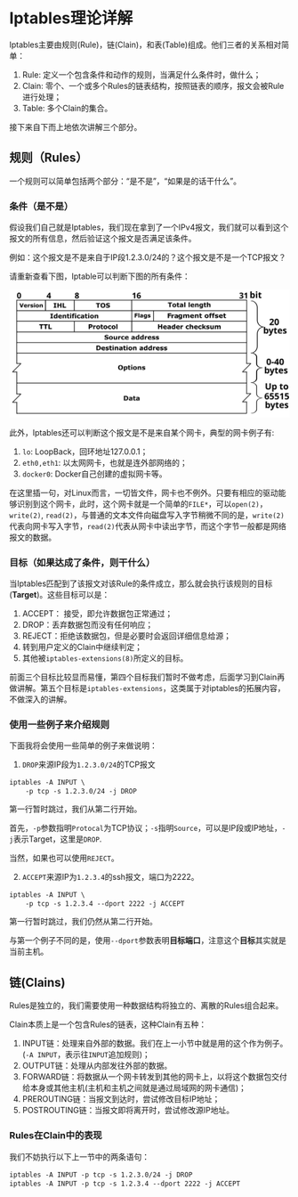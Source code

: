 # Iptables理论详解

Iptables主要由规则(Rule)，链(Clain)，和表(Table)组成。他们三者的关系相对简单：

1. Rule: 定义一个包含条件和动作的规则，当满足什么条件时，做什么；
2. Clain: 零个、一个或多个Rules的链表结构，按照链表的顺序，报文会被Rule进行处理；
3. Table: 多个Clain的集合。

接下来自下而上地依次讲解三个部分。

## 规则（Rules）

一个规则可以简单包括两个部分：“是不是”，“如果是的话干什么”。

### 条件（是不是）
假设我们自己就是Iptables，我们现在拿到了一个IPv4报文，我们就可以看到这个报文的所有信息，然后验证这个报文是否满足该条件。

例如：这个报文是不是来自于IP段1.2.3.0/24的？这个报文是不是一个TCP报文？

请重新查看下图，Iptable可以判断下图的所有条件：

![IPv4数据报文](./images/IPv4_Packet-en.svg)

此外，Iptables还可以判断这个报文是不是来自某个网卡，典型的网卡例子有:
1. `lo`: LoopBack，回环地址127.0.0.1；
2. `eth0,eth1`: 以太网网卡，也就是连外部网络的；
3. `docker0`: Docker自己创建的虚拟网卡等。

在这里插一句，对Linux而言，一切皆文件，网卡也不例外。只要有相应的驱动能够识别到这个网卡，此时，这个网卡就是一个简单的`FILE*`，可以`open(2)`，`write(2)`, `read(2)`，与普通的文本文件向磁盘写入字节稍微不同的是，`write(2)`代表向网卡写入字节，`read(2)`代表从网卡中读出字节，而这个字节一般都是网络报文的数据。

### 目标（如果达成了条件，则干什么）
当Iptables匹配到了该报文对该Rule的条件成立，那么就会执行该规则的目标(**Target**)。这些目标可以是：
1. ACCEPT： 接受，即允许数据包正常通过；
2. DROP：丢弃数据包而没有任何响应；
3. REJECT：拒绝该数据包，但是必要时会返回详细信息给源；
4. 转到用户定义的Clain中继续判定；
5. 其他被`iptables-extensions(8)`所定义的目标。

前面三个目标比较显而易懂，第四个目标我们暂时不做考虑，后面学习到Clain再做讲解。第五个目标是`iptables-extensions`，这类属于对iptables的拓展内容，不做深入的讲解。

### 使用一些例子来介绍规则
下面我将会使用一些简单的例子来做说明：

1. `DROP`来源IP段为`1.2.3.0/24`的TCP报文

```
iptables -A INPUT \
    -p tcp -s 1.2.3.0/24 -j DROP
```

第一行暂时跳过，我们从第二行开始。

首先，`-p`参数指明`Protocal`为TCP协议；`-s`指明`Source`，可以是IP段或IP地址，`-j`表示Target，这里是`DROP`.

当然，如果也可以使用`REJECT`。

2. `ACCEPT`来源IP为`1.2.3.4`的ssh报文，端口为2222。

```
iptables -A INPUT \
    -p tcp -s 1.2.3.4 --dport 2222 -j ACCEPT
```
第一行暂时跳过，我们仍然从第二行开始。

与第一个例子不同的是，使用`--dport`参数表明**目标端口**，注意这个**目标**其实就是当前主机。

## 链(Clains)

Rules是独立的，我们需要使用一种数据结构将独立的、离散的Rules组合起来。

Clain本质上是一个包含Rules的链表，这种Clain有五种：
1. INPUT链：处理来自外部的数据。我们在上一小节中就是用的这个作为例子。(`-A INPUT`，表示往`INPUT`追加规则)；
2. OUTPUT链：处理从内部发往外部的数据。
3. FORWARD链：将数据从一个网卡转发到其他的网卡上，以将这个数据包交付给本身或其他主机(主机和主机之间就是通过局域网的网卡通信)；
4. PREROUTING链：当报文到达时，尝试修改目标IP地址；
5. POSTROUTING链：当报文即将离开时，尝试修改源IP地址。

### Rules在Clain中的表现

我们不妨执行以下上一节中的两条语句：
```
iptables -A INPUT -p tcp -s 1.2.3.0/24 -j DROP
iptables -A INPUT -p tcp -s 1.2.3.4 --dport 2222 -j ACCEPT
```
